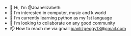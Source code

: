 - 👋 Hi, I’m @Joanelizabeth
- 👀 I’m interested in computer, music and k world
- 🌱 I’m currently learning python as my 1st language
- 💞️ I’m looking to collaborate on any good community
- 📫 How to reach me via gmail joanlizgeogy13@gmail.com

<!---
Joanelizabeth/Joanelizabeth is a ✨ special ✨ repository because its `README.md` (this file) appears on your GitHub profile.
You can click the Preview link to take a look at your changes.
--->
